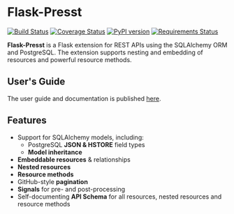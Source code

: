 # Flask-Presst

[![Build Status](https://travis-ci.org/biosustain/flask-presst.png)](https://travis-ci.org/biosustain/flask-presst)
[![Coverage Status](https://coveralls.io/repos/biosustain/flask-presst/badge.png?branch=master)](https://coveralls.io/r/biosustain/flask-presst?branch=master)
[![PyPI version](https://badge.fury.io/py/Flask-Presst.png)](http://badge.fury.io/py/Flask-Presst)
[![Requirements Status](https://requires.io/github/biosustain/flask-presst/requirements.png?branch=master)](https://requires.io/github/biosustain/flask-presst/requirements/?branch=master)

**Flask-Presst** is a Flask extension for REST APIs using the SQLAlchemy ORM and PostgreSQL. The extension
supports nesting and embedding of resources and powerful resource methods.

## User's Guide

The user guide and documentation is published [here](http://flask-presst.readthedocs.org/en/latest/).

## Features

- Support for SQLAlchemy models, including:
  - PostgreSQL **JSON & HSTORE** field types
  - **Model inheritance**
- **Embeddable resources** & relationships
- **Nested resources**
- **Resource methods**
- GitHub-style **pagination**
- **Signals** for pre- and post-processing
- Self-documenting **API Schema** for all resources, nested resources and resource methods